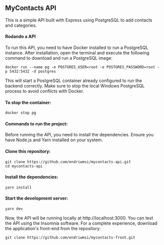 ## MyContacts API

This is a simple API built with Express using PostgreSQL to add contacts and categories.

#### Rodando a API
To run this API, you need to have Docker installed to run a PostgreSQL instance. After installation, open the terminal and execute the following command to download and run a PostgreSQL image:
```
docker run --name pg -e POSTGRES_USER=root -e POSTGRES_PASSWORD=root -p 5432:5432 -d postgres
```

This will start a PostgreSQL container already configured to run the backend correctly.
Make sure to stop the local Windows PostgreSQL process to avoid conflicts with Docker.

#### To stop the container:
```
docker stop pg
```

#### Commands to run the project:
Before running the API, you need to install the dependencies. Ensure you have Node.js and Yarn installed on your system.

#### Clone this repository:

```
git clone https://github.com/endriwmsi/mycontacts-api.git
cd mycontacts-api
```

#### Install the dependencies:
```
yarn install
```

#### Start the development server:
```
yarn dev
```

Now, the API will be running locally at http://localhost:3000.
You can test the API using the Insomnia software.
For a complete experience, download the application's front-end from the repository:
```
git clone https://github.com/endriwmsi/mycontacts-front.git
```